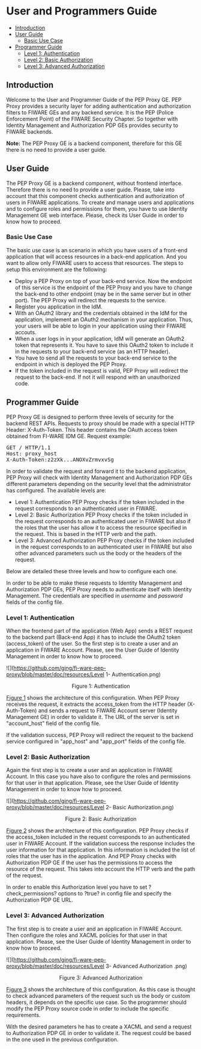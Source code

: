 # User and Programmers Guide

- [Introduction](#introduction)
- [User Guide](#user-guide)
    - [Basic Use Case](#basic-use-case)
- [Programmer Guide](#programmer-guide)
    - [Level 1: Authentication](#)
    - [Level 2: Basic Authorization](#)
    - [Level 3: Advanced Authorization](#)
        

## Introduction

Welcome to the User and Programmer Guide of the PEP Proxy GE. PEP Proxy provides a security layer for adding authentication and authorization filters to FIWARE GEs and any backend service. It is the PEP (Police Enforcement Point) of the FIWARE Security Chapter. So together with Identity Management and Authorization PDP GEs provides security to FIWARE backends.

**Note:** The PEP Proxy GE is a backend component, therefore for this GE there is no need to provide a user guide.

## User Guide

The PEP Proxy GE is a backend component, without frontend interface. Therefore there is no need to provide a user guide. Please, take into account that this component checks authentication and authorization of users in FIWARE applications. To create and manage users and applications and to configure roles and permissions for them, you have to use Identity Management GE web interface. Please, check its User Guide in order to know how to proceed.

### Basic Use Case

The basic use case is an scenario in which you have users of a front-end application that will access resources in a back-end application. And you want to allow only FIWARE users to access that resources. The steps to setup this environment are the following:

- Deploy a PEP Proxy on top of your back-end service. Now the endpoint of this service is the endpoint of the PEP Proxy and you have to change the back-end to other endpoint (may be in the same server but in other port). The PEP Proxy will redirect the requests to the service.
- Register you application in the IdM.
- With an OAuth2 library and the credentials obtained in the IdM for the application, implement an OAuth2 mechanism in your application. Thus, your users will be able to login in your application using their FIWARE accouts.
- When a user logs in in your application, IdM will generate an OAuth2 token that represents it. You have to save this OAuth2 token to include it in the requests to your back-end service (as an HTTP header).
- You have to send all the requests to your back-end service to the endpoint in which is deployed the PEP Proxy.
- If the token included in the request is valid, PEP Proxy will redirect the request to the back-end. If not it will respond with an unauthorized code.

## Programmer Guide

PEP Proxy GE is designed to perform three levels of security for the backend REST APIs. Requests to proxy should be made with a special HTTP Header: X-Auth-Token. This header contains the OAuth access token obtained from FI-WARE IDM GE. Request example:

<pre>
GET / HTTP/1.1
Host: proxy_host
X-Auth-Token:z2zXk...ANOXvZrmvxvSg
</pre>

In order to validate the request and forward it to the backend application, PEP Proxy will check with Identity Management and Authorization PDP GEs different parameters depending on the security level that the administrator has configured. The available levels are:

- Level 1: Authentication PEP Proxy checks if the token included in the request corresponds to an authenticated user in FIWARE.
- Level 2: Basic Authorization PEP Proxy checks if the token included in the request corresponds to an authenticated user in FIWARE but also if the roles that the user has allow it to access the resource specified in the request. This is based in the HTTP verb and the path.
- Level 3: Advanced Authorization PEP Proxy checks if the token included in the request corresponds to an authenticated user in FIWARE but also other advanced parameters such us the body or the headers of the request.

Below are detailed these three levels and how to configure each one.

In order to be able to make these requests to Identity Management and Authorization PDP GEs, PEP Proxy needs to authenticate itself with Identity Management. The credentials are specified in *username* and *password* fields of the config file.

### Level 1: Authentication

When the frontend part of the application (Web App) sends a REST request to the backend part (Back-end App) it has to include the OAuth2 token (access_token) of the user. So the first step is to create a user and an application in FIWARE Account. Please, see the User Guide of Identity Management in order to know how to proceed.

<a name="def-fig1"></a>
![](https://github.com/ging/fi-ware-pep-proxy/blob/master/doc/resources/Level 1- Authentication.png)
<p align="center">Figure 1: Authentication</p>

[Figure 1](#def-fig1) shows the architecture of this configuration. When PEP Proxy receives the request, it extracts the access_token from the HTTP header (X-Auth-Token) and sends a request to FIWARE Account server (Identity Management GE) in order to validate it. The URL of the server is set in "account_host" field of the config file.

If the validation success, PEP Proxy will redirect the request to the backend service configured in "app_host" and "app_port" fields of the config file.

### Level 2: Basic Authorization

Again the first step is to create a user and an application in FIWARE Account. In this case you have also to configure the roles and permissions for that user in that application. Please, see the User Guide of Identity Management in order to know how to proceed.


<a name="def-fig2"></a>
![](https://github.com/ging/fi-ware-pep-proxy/blob/master/doc/resources/Level 2- Basic Authorization.png)
<p align="center">Figure 2: Basic Authorization</p>


[Figure 2](#def-fig2) shows the architecture of this configuration. PEP Proxy checks if the access_token included in the request corresponds to an authenticated user in FIWARE Account. If the validation success the response includes the user information for that application. In this information is included the list of roles that the user has in the application. And PEP Proxy checks with Authorization PDP GE if the user has the permissions to access the resource of the request. This takes into account the HTTP verb and the path of the request.

In order to enable this Authorization level you have to set ?check_permissions? options to ?true? in config file and specify the Authorization PDP GE URL.

### Level 3: Advanced Authorization

The first step is to create a user and an application in FIWARE Account. Then configure the roles and XACML policies for that user in that application. Please, see the User Guide of Identity Management in order to know how to proceed.


<a name="def-fig3"></a>
![](https://github.com/ging/fi-ware-pep-proxy/blob/master/doc/resources/Level 3- Advanced Authorization .png)
<p align="center">Figure 3: Advanced Authorization</p>

[Figure 3](#def-fig3) shows the architecture of this configuration. As this case is thought to check advanced parameters of the request such us the body or custom headers, it depends on the specific use case. So the programmer should modify the PEP Proxy source code in order to include the specific requirements.

With the desired parameters he has to create a XACML <Request> and send a request to Authorization PDP GE in order to validate it. The request could be based in the one used in the previous configuration.
